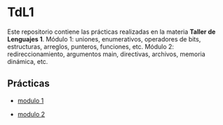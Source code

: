 # TdL1

Este repositorio contiene las prácticas realizadas en la materia **Taller de Lenguajes 1**.
Módulo 1: uniones, enumerativos, operadores de bits, estructuras, arreglos, punteros, funciones, etc.
Módulo 2: redireccionamiento, argumentos main, directivas, archivos, memoria dinámica, etc.

## Prácticas

- [modulo 1](mod1%20estatico/)

- [modulo 2](mod2%20dinamico/)